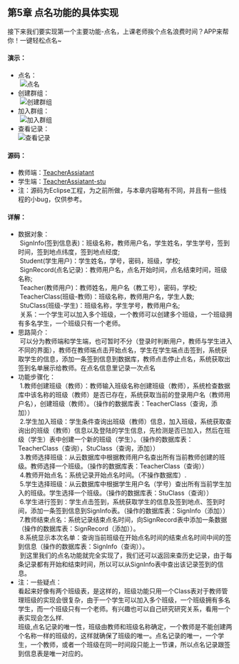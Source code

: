## 第5章 点名功能的具体实现
接下来我们要实现第一个主要功能-点名，上课老师挨个点名浪费时间？APP来帮你！一键轻松点名~</br>
#### 演示：
* 点名：</br>
  ![](https://github.com/weiyashuai123/TeacherAssiatant-detailed/blob/master/image/5.1demo.gif "点名")</br>
* 创建群组：</br>
  ![](https://github.com/weiyashuai123/TeacherAssiatant-detailed/blob/master/image/5.2createclass.gif "创建群组")</br>
* 加入群组：</br>
  ![](https://github.com/weiyashuai123/TeacherAssiatant-detailed/blob/master/image/5.3joinclass.gif  "加入群组")</br>
* 查看记录：</br>
  ![](https://github.com/weiyashuai123/TeacherAssiatant-detailed/blob/master/image/5.4seerecord.gif "查看记录")</br>
#### 源码：
* 教师端：[TeacherAssiatant](https://github.com/weiyashuai123/TeacherAssiatant-detailed/raw/master/src/TeacherAssistant.zip)</br>
* 学生端：[TeacherAssiatant-stu](https://github.com/weiyashuai123/TeacherAssiatant-detailed/raw/master/src/TeacherAssistant_Stu.zip)</br>
* 注：源码为Eclipse工程，为之前所做，与本章内容略有不同，并且有一些线程的小bug，仅供参考。
#### 详解：
* 数据对象：</br>
  SignInfo(签到信息表)：班级名称，教师用户名，学生姓名，学生学号，签到时间，签到地点纬度，签到地点经度;</br>
  Student(学生用户)：学生姓名，学号，密码，班级，学校;</br>
  SignRecord(点名记录)：教师用户名，点名开始时间，点名结束时间，班级名称;</br>
  Teacher(教师用户)：教师姓名，用户名（教工号），密码，学校;</br>
  TeacherClass(班级-教师)：班级名称，教师用户名，学生人数;</br>
  StuClass(班级-学生)：班级名称，学生学号，教师用户名;</br>
  关系：一个学生可以加入多个班级，一个教师可以创建多个班级，一个班级拥有多名学生，一个班级只有一个老师。</br>
* 思路简介：</br>
  可以分为教师端和学生端，也可暂时不分（登录时判断用户，教师与学生进入不同的界面），教师在教师端点击开始点名，学生在学生端点击签到，系统获取学生的信息，添加一条签到信息到数据库，教师点击停止点名，系统获取出签到名单展示给教师。在点名信息里记录一次点名</br>
* 功能步骤化：</br>
  1.教师创建班级（教师）：教师输入班级名称创建班级（教师），系统检查数据库中该名称的班级（教师）是否已存在，系统获取当前的登录用户名（教师用户名），创建班级（教师）。（操作的数据库表：TeacherClass（查询，添加））</br>
  2.学生加入班级：学生条件查询出班级（教师）信息，加入班级，系统获取查询出的班级（教师）信息以及登陆的学生信息，先检测是否已加入，然后在班级（学生）表中创建一个新的班级（学生）。（操作的数据库表：TeacherClass（查询），StuClass（查询，添加））</br>
  3.教师选择班级：从云数据库中根据教师用户名查出所有当前教师创建的班级。教师选择一个班级。（操作的数据库表：TeacherClass（查询））</br>
  4.教师开始点名：系统记录开始点名时间。（不操作数据库）.</br>
  5.学生选择班级：从云数据库中根据学生用户名（学号）查出所有当前学生加入的班级。学生选择一个班级。（操作的数据库表：StuClass（查询））</br>
  6.学生进行签到：学生点击签到，系统获取学生的信息及签到地点、签到时间，添加一条签到信息到SignInfo表。（操作的数据库表：SignInfo（添加））</br>
  7.教师结束点名：系统记录结束点名时间，向SignRecord表中添加一条数据（操作的数据库表：SignRecord（添加））。</br>
  8.系统显示本次名单：查询当前班级在开始点名时间的结束点名时间中间的签到信息（操作的数据库表：SignInfo（查询））。</br>
  到这里我们的点名功能就完全实现了，我们还可以返回来查历史记录，由于每条记录都有开始和结束时间，所以可以从SignInfo表中查出该记录签到的信息。</br>
* 注：一些疑点：</br>
   看起来好像有两个班级表，是这样的，班级功能只用一个Class表对于教师管理班级的实现会很复杂，由于一个学生可以加入多个班级，一个班级拥有多名学生，而一个班级只有一个老师。有兴趣也可以自己研究研究关系，看用一个表实现会怎么样.</br>
   班级,点名记录的唯一性，班级由教师和班级名称确定，一个教师是不能创建两个名称一样的班级的，这样就确保了班级的唯一。点名记录的唯一，一个学生，一个教师，或者一个班级在同一时间段只能上一节课，所以点名记录跟签到信息表是唯一对应的。
  
